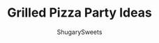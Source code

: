 ---
layout: ../../layouts/MarkdownPostLayout.astro
title: Grilled Pizza Party Ideas
author: ShugarySweets
pubDate: 2019-01-15
description: "We&#x27;ve got some delicious Grilled Pizza Party Ideas for your next get together. From the homemade pizza crust to all the toppings, I&#x27;ve got you covered with everything sweet and savory!"
image_url: https://www.shugarysweets.com/wp-content/uploads/2016/07/grilled-pizza-1.jpg
tags: ["Main Dish","American"]
calories: 701
protein: 19
carbohydrates: 108
fats: 21
fiber: 5
ingredients: ["4 cups all-purpose flour, divided","1 envelope Fleischmann's® Pizza Crust Yeast*","2 Tablespoons granulated sugar","1 1/2 teaspoons kosher salt","1 1/3 cups very warm water (about 120°F- 130°F)","1/3 cup olive oil","pizza crust (using recipe above)","basil pesto","sliced tomatoes","mozzarella cheese","small sprinkle of parmesan cheese","pizza crust (using recipe above)","pizza sauce","Italian sausage, cooked and crumbled","mozzarella cheese","other toppings, such as pepperoni, mushrooms, green peppers, onions, as desired","pizza crust (using recipe above)","barbecue sauce","chicken, cooked and diced","red onion, cut into small strips","mozzarella cheese","cilantro","pizza crust, using the recipe above, cooked completely","peanut butter, bananas, chocolate, marshmallows, etc"]
serves: 8
time: "25 minutes"
prepTime: "15 minutes"
instructions: ["Preheat gas grill to medium-high heat. Using a paper towel drizzled with olive oil, grease the grates to prevent sticking (do this after the grill has been cleaned and preheated, carefully without burning yourself).","While grill is heating, prepare pizza crust. Combine 2 cups of flour, undissolved yeast, sugar and salt in a large bowl. Add the warm water and oil. Mix until well blended, about a minute, then gradually add the remaining flour. Using a dough hook on an electric mixer, knead dough for several minutes until dough forms a nice ball. OR, if you want, knead by hand on lightly floured surface, for about 5 minutes, until dough is smooth and elastic.","Divide dough into 8 portions. Pat or roll dough into 6 to 8-inch circles, they don't need to be perfect! Place each pizza crust onto a separate piece of parchment paper. When transferring dough to the grill, place dough on grill (parchment paper side up), then carefully peel the parchment paper off the back.","Cook for about 3-5 minutes until the bottom of the crust is lightly browned and the top appears set. Using grill tongs, remove crust from grill, grilled side up, to a large platter or cutting board.","If making dessert pizzas, flip the crust and cook an additional 3-5 minutes on opposite side, until crust is completely cooked. Remove from grill.","Assemble all your toppings prior to cooking the dough. Once you've completed step 4 in the pizza crust preparation, and you have removed the pizzas to a large platter or cutting board, begin preparing your pizza.","For the pesto tomato pizza, spread your pesto on the pizza crust (grilled side up). Add your tomato slices and cheese.","For the sausage and cheese, spread your pizza sauce onto the pizza crust (grilled side up). Add your meat (and veggies) and cheese.","For the bbq chicken pizza, spread your bbq sauce onto the pizza crust (grilled side up). Top it with your cooked chicken, red onion, cheese and cilantro.","Return all the pizzas to the hot grill. Cook an additional 3-5 minutes until the bottom crust appears completely cooked. Remove from grill and serve immediately.","For the dessert pizzas, these will be made on completely cooked crusts (following step 5 in crust preparation). Spread your toppings on the cooked crust (peanut butter, bananas, chocolate, etc). Return to grill and heat until chocolate is melted (about 2-3 minutes).","Cut pizzas and serve!"]
nutrition: ["701 calories","108 grams carbohydrates","13 milligrams cholesterol","21 grams fat","5 grams fiber","19 grams protein","4 grams saturated fat","1008 milligrams sodium","6 grams sugar","0 grams trans fat","16 grams unsaturated fat"]
---